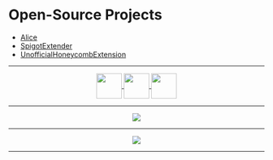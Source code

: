 # Open-Source Projects

- [Alice](https://github.com/KingHector/Alice)
- [SpigotExtender](https://github.com/KingHector/SpigotExtender)
- [UnofficialHoneycombExtension](https://github.com/KingHector/UnofficialHonecombExtension)

---

<p align="center">
  <a href="https://www.reddit.com/user/King_Hector">
      <img align="center" width="50" height="50" src="https://i.imgur.com/0FNEErs.png" />
  </a>
  
  <a href="https://github.com/KingHector">
      <img align="center" width="50" height="50" src="https://i.imgur.com/ePZFvIe.png" />
  </a>

  <a href="https://open.spotify.com/user/zer0gaminggr?si=ed6786d2f23e49b0">
      <img align="center" width="50" height="50" src="https://i.imgur.com/B6dlkcy.png" />
  </a>
</p>  

---

<p align="center">
  <img src="https://github-readme-stats.vercel.app/api?username=KingHector&show_icons=true&theme=dracula" />
</p>

---

<p align="center">
  <img src="https://i.imgur.com/Aa8mB8H.gif" />
</p>

---
